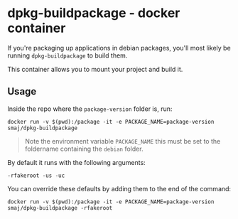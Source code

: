 # dpkg-buildpackage - docker container

If you're packaging up applications in debian packages,
you'll most likely be running `dpkg-buildpackage` to build them.

This container allows you to mount your project and build it.

## Usage

Inside the repo where the `package-version` folder is, run:

`docker run -v $(pwd):/package -it -e PACKAGE_NAME=package-version smaj/dpkg-buildpackage`

> Note the environment variable `PACKAGE_NAME` this must be set to the foldername
containing the `debian` folder.

By default it runs with the following arguments:

`-rfakeroot -us -uc`

You can override these defaults by adding them to the end of the command:

`docker run -v $(pwd):/package -it -e PACKAGE_NAME=package-version smaj/dpkg-buildpackage -rfakeroot`
